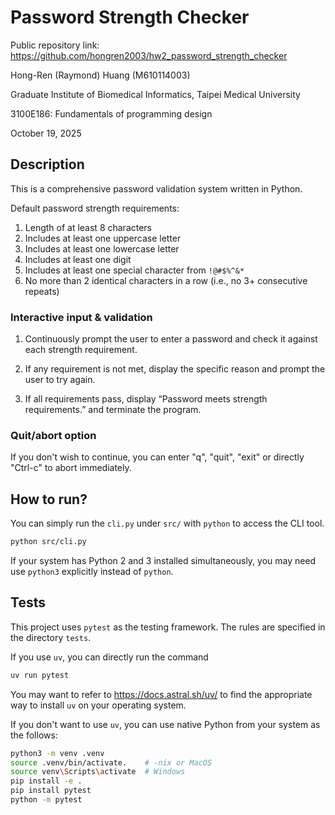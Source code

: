 # Password Strength Checker

Public repository link: https://github.com/hongren2003/hw2_password_strength_checker

Hong-Ren (Raymond) Huang (M610114003)

Graduate Institute of Biomedical Informatics, Taipei Medical University

3100E186: Fundamentals of programming design

October 19, 2025

## Description

This is a comprehensive password validation system written in Python.

Default password strength requirements:

1. Length of at least 8 characters
1. Includes at least one uppercase letter
1. Includes at least one lowercase letter
1. Includes at least one digit
1. Includes at least one special character from `!@#$%^&*`
1. No more than 2 identical characters in a row (i.e., no 3+ consecutive repeats)

### Interactive input & validation

1. Continuously prompt the user to enter a password and check it against each strength requirement.

1. If any requirement is not met, display the specific reason and prompt the user to try again.

1. If all requirements pass, display “Password meets strength requirements.” and terminate the program.

### Quit/abort option

If you don't wish to continue, you can enter "q", "quit", "exit" or directly "Ctrl-c" to abort immediately.

## How to run?

You can simply run the `cli.py` under `src/` with `python` to access the CLI tool.

```bash
python src/cli.py
```

If your system has Python 2 and 3 installed simultaneously, you may need use `python3` explicitly instead of `python`.

## Tests

This project uses `pytest` as the testing framework. The rules are specified in the directory `tests`.

If you use `uv`, you can directly run the command

```bash
uv run pytest
```

You may want to refer to https://docs.astral.sh/uv/ to find the appropriate way to install `uv` on your operating system.

If you don't want to use `uv`, you can use native Python from your system as the follows:

```bash
python3 -m venv .venv
source .venv/bin/activate.    # -nix or MacOS
source venv\Scripts\activate  # Windows
pip install -e .
pip install pytest
python -m pytest
```
